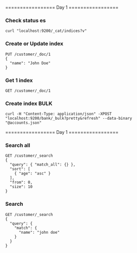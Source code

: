 ================= Day 1 =================

### Check status es
```
curl "localhost:9200/_cat/indices?v"
```

### Create or Update index
```
PUT /customer/_doc/1
{
  "name": "John Doe"
}
```

### Get 1 index
```
GET /customer/_doc/1
```

### Create index BULK
```
curl -H "Content-Type: application/json" -XPOST "localhost:9200/bank/_bulk?pretty&refresh" --data-binary "@accounts.json"
```

================= Day 1 =================

### Search all
```
GET /customer/_search
{
  "query": { "match_all": {} },
  "sort": [
    { "age": "asc" }
  ],
  "from": 0,
  "size": 10
}
```

### Search
```
GET /customer/_search
{
  "query": { 
    "match": {
      "name": "john doe"
    } 
  }
}
```


